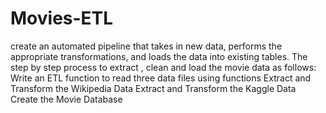 # Movies-ETL
create an automated pipeline that takes in new data, performs the appropriate transformations, and loads the data into existing tables.
The step by step process to extract , clean and load the movie data as follows:
Write an ETL function to read three data files using functions
Extract and Transform the Wikipedia Data
Extract and Transform the Kaggle Data
Create the Movie Database
